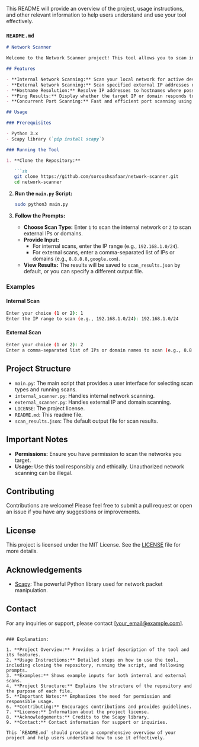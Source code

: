 This README will provide an overview of the project, usage instructions, and other relevant information to help users understand and use your tool effectively.

### `README.md`

```markdown
# Network Scanner

Welcome to the Network Scanner project! This tool allows you to scan internal and external networks for active devices and open ports. It is designed to be user-friendly and efficient, providing useful information about the devices on your network.

## Features

- **Internal Network Scanning:** Scan your local network for active devices.
- **External Network Scanning:** Scan specified external IP addresses or domain names for active devices and open ports.
- **Hostname Resolution:** Resolve IP addresses to hostnames where possible.
- **Ping Results:** Display whether the target IP or domain responds to ping.
- **Concurrent Port Scanning:** Fast and efficient port scanning using concurrency.

## Usage

### Prerequisites

- Python 3.x
- Scapy library (`pip install scapy`)

### Running the Tool

1. **Clone the Repository:**

   ```sh
   git clone https://github.com/soroushsafaar/network-scanner.git
   cd network-scanner
   ```

2. **Run the `main.py` Script:**

   ```sh
   sudo python3 main.py
   ```

3. **Follow the Prompts:**

   - **Choose Scan Type:** Enter `1` to scan the internal network or `2` to scan external IPs or domains.
   - **Provide Input:**
     - For internal scans, enter the IP range (e.g., `192.168.1.0/24`).
     - For external scans, enter a comma-separated list of IPs or domains (e.g., `8.8.8.8,google.com`).
   - **View Results:** The results will be saved to `scan_results.json` by default, or you can specify a different output file.

### Examples

#### Internal Scan

```sh
Enter your choice (1 or 2): 1
Enter the IP range to scan (e.g., 192.168.1.0/24): 192.168.1.0/24
```

#### External Scan

```sh
Enter your choice (1 or 2): 2
Enter a comma-separated list of IPs or domain names to scan (e.g., 8.8.8.8,google.com): 8.8.8.8,google.com
```

## Project Structure

- `main.py`: The main script that provides a user interface for selecting scan types and running scans.
- `internal_scanner.py`: Handles internal network scanning.
- `external_scanner.py`: Handles external IP and domain scanning.
- `LICENSE`: The project license.
- `README.md`: This readme file.
- `scan_results.json`: The default output file for scan results.

## Important Notes

- **Permissions:** Ensure you have permission to scan the networks you target.
- **Usage:** Use this tool responsibly and ethically. Unauthorized network scanning can be illegal.

## Contributing

Contributions are welcome! Please feel free to submit a pull request or open an issue if you have any suggestions or improvements.

## License

This project is licensed under the MIT License. See the [LICENSE](LICENSE) file for more details.

## Acknowledgements

- [Scapy](https://scapy.net/): The powerful Python library used for network packet manipulation.

## Contact

For any inquiries or support, please contact [your_email@example.com].

```

### Explanation:

1. **Project Overview:** Provides a brief description of the tool and its features.
2. **Usage Instructions:** Detailed steps on how to use the tool, including cloning the repository, running the script, and following prompts.
3. **Examples:** Shows example inputs for both internal and external scans.
4. **Project Structure:** Explains the structure of the repository and the purpose of each file.
5. **Important Notes:** Emphasizes the need for permission and responsible usage.
6. **Contributing:** Encourages contributions and provides guidelines.
7. **License:** Information about the project license.
8. **Acknowledgements:** Credits to the Scapy library.
9. **Contact:** Contact information for support or inquiries.

This `README.md` should provide a comprehensive overview of your project and help users understand how to use it effectively.